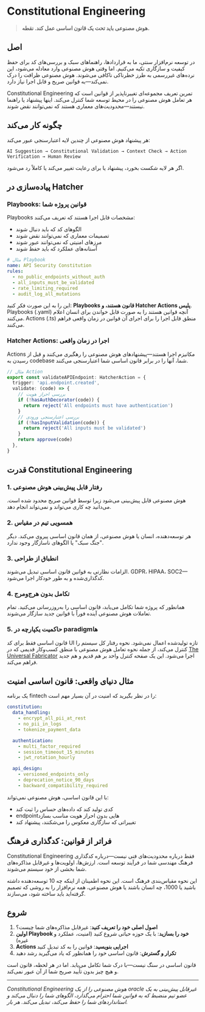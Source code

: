 # Constitutional Engineering

> **هوش مصنوعی باید تحت یک قانون اساسی عمل کند. نقطه.**

## اصل

در توسعه نرم‌افزار سنتی، ما به قراردادها، راهنماهای سبک و بررسی‌های کد برای حفظ کیفیت و سازگاری تکیه می‌کنیم. اما وقتی هوش مصنوعی وارد معادله می‌شود، این نرده‌های غیررسمی به طرز خطرناکی ناکافی می‌شوند. هوش مصنوعی ظرافت را درک نمی‌کند—به قوانین صریح و قابل اجرا نیاز دارد.

Constitutional Engineering تمرین تعریف مجموعه‌ای تغییرناپذیر از قوانین است که هر تعامل هوش مصنوعی را در محیط توسعه شما کنترل می‌کند. اینها پیشنهاد یا راهنما نیستند—محدودیت‌های معماری هستند که نمی‌توانند نقض شوند.

## چگونه کار می‌کند

هر پیشنهاد هوش مصنوعی از چندین لایه اعتبارسنجی عبور می‌کند:

```
AI Suggestion → Constitutional Validation → Context Check → Action Verification → Human Review
```

اگر هر لایه شکست بخورد، پیشنهاد یا برای رعایت تغییر می‌کند یا کاملاً رد می‌شود.

## پیاده‌سازی در Hatcher

### Playbooks: قوانین پروژه شما

Playbooks مشخصات قابل اجرا هستند که تعریف می‌کنند:

- الگوهای کد که باید دنبال شوند
- تصمیمات معماری که نمی‌توانند نقض شوند
- مرزهای امنیتی که نمی‌توانند عبور شوند
- آستانه‌های عملکرد که باید حفظ شوند

```yaml
# مثال Playbook
name: API Security Constitution
rules:
  - no_public_endpoints_without_auth
  - all_inputs_must_be_validated
  - rate_limiting_required
  - audit_log_all_mutations
```

این را به این صورت فکر کنید: **Playbooks قانون هستند، و Hatcher Actions پلیس**. Playbooks (.yaml) آنچه قوانین هستند را به صورت قابل خواندن برای انسان اعلام می‌کنند. Actions (.ts) منطق قابل اجرا را برای اجرای آن قوانین در زمان واقعی فراهم می‌کنند.

### Hatcher Actions: اجرا در زمان واقعی

Actions مکانیزم اجرا هستند—پیشنهادهای هوش مصنوعی را رهگیری می‌کنند و قبل از رسیدن به codebase شما، آنها را در برابر قانون اساسی شما اعتبارسنجی می‌کنند.

```typescript
// مثال Action
export const validateAPIEndpoint: HatcherAction = {
  trigger: 'api.endpoint.created',
  validate: (code) => {
    // بررسی احراز هویت
    if (!hasAuthDecorator(code)) {
      return reject('All endpoints must have authentication')
    }
    // بررسی اعتبارسنجی ورودی
    if (!hasInputValidation(code)) {
      return reject('All inputs must be validated')
    }
    return approve(code)
  },
}
```

## قدرت Constitutional Engineering

### 1. رفتار قابل پیش‌بینی هوش مصنوعی

هوش مصنوعی قابل پیش‌بینی می‌شود زیرا توسط قوانین صریح محدود شده است. می‌دانید چه کاری می‌تواند و نمی‌تواند انجام دهد.

### 2. همسویی تیم در مقیاس

هر توسعه‌دهنده، انسان یا هوش مصنوعی، از همان قانون اساسی پیروی می‌کند. دیگر "جنگ سبک" یا الگوهای ناسازگار وجود ندارد.

### 3. انطباق از طراحی

الزامات نظارتی به قوانین قانون اساسی تبدیل می‌شوند. GDPR، HIPAA، SOC2—کدگذاری‌شده و به طور خودکار اجرا می‌شود.

### 4. تکامل بدون هرج‌ومرج

همانطور که پروژه شما تکامل می‌یابد، قانون اساسی را به‌روزرسانی می‌کنید. تمام تعاملات هوش مصنوعی آینده فوراً با قوانین جدید سازگار می‌شوند.

### 5. حاکمیت یکپارچه در paradigmها

قانون اساسی فقط برای کد UI تازه تولیدشده اعمال نمی‌شود. نحوه رفتار کل سیستم را کنترل می‌کند، از جمله نحوه تعامل هوش مصنوعی با منطق کسب‌وکار قدیمی که در [The Universal Fabricator](/fa/pillars-universal-fabricator) اجرا می‌شود. این یک صفحه کنترل واحد بر هم قدیم و هم جدید فراهم می‌کند.

## مثال دنیای واقعی: قانون اساسی امنیت

یک برنامه fintech را در نظر بگیرید که امنیت در آن بسیار مهم است:

```yaml
constitution:
  data_handling:
    - encrypt_all_pii_at_rest
    - no_pii_in_logs
    - tokenize_payment_data

  authentication:
    - multi_factor_required
    - session_timeout_15_minutes
    - jwt_rotation_hourly

  api_design:
    - versioned_endpoints_only
    - deprecation_notice_90_days
    - backward_compatibility_required
```

با این قانون اساسی، هوش مصنوعی نمی‌تواند:

- کدی تولید کند که داده‌های حساس را ثبت کند
- endpointهایی بدون احراز هویت مناسب بسازد
- تغییراتی که سازگاری معکوس را می‌شکنند، پیشنهاد کند

## فراتر از قوانین: کدگذاری فرهنگ

Constitutional Engineering فقط درباره محدودیت‌های فنی نیست—درباره کدگذاری فرهنگ مهندسی شما در فرآیند توسعه است. ارزش‌ها، اولویت‌ها و غیرقابل مذاکره‌های شما بخشی از خود سیستم می‌شوند.

این نحوه مقیاس‌بندی فرهنگ است. این نحوه اطمینان از اینکه چه 10 توسعه‌دهنده داشته باشید یا 1000، چه انسان باشند یا هوش مصنوعی، همه نرم‌افزار را به روشی که تصمیم گرفته‌اید باید ساخته شود، می‌سازند.

## شروع

1. **اصول اصلی خود را تعریف کنید**: غیرقابل مذاکره‌های شما چیست؟
2. **اولین Playbook خود را بسازید**: با یک حوزه حیاتی شروع کنید (امنیت، عملکرد و غیره)
3. **Actions اجرایی بنویسید**: قوانین را به کد تبدیل کنید
4. **تکرار و گسترش**: قانون اساسی خود را همانطور که یاد می‌گیرید رشد دهید

قانون اساسی در سنگ نیست—با درک شما تکامل می‌یابد. اما در هر لحظه، قانون است و هیچ چیز بدون تأیید صریح شما از آن عبور نمی‌کند.

---

_Constitutional Engineering هوش مصنوعی را از یک oracle غیرقابل پیش‌بینی به یک عضو تیم منضبط که به قوانین شما احترام می‌گذارد، الگوهای شما را دنبال می‌کند و استانداردهای شما را حفظ می‌کند، تبدیل می‌کند. هر بار._

<PageCTA
  title="قانون اساسی توسعه خود را تعریف کنید"
  subtitle="قوانین تغییرناپذیری بسازید که هر هوش مصنوعی و توسعه‌دهنده باید دنبال کند"
  buttonText="Playbooks خود را بسازید"
  buttonLink="/fa/playbooks-system"
  buttonStyle="secondary"
  footer="استانداردهای شما. قوانین شما. به طور خودکار اجرا شده."
/>
